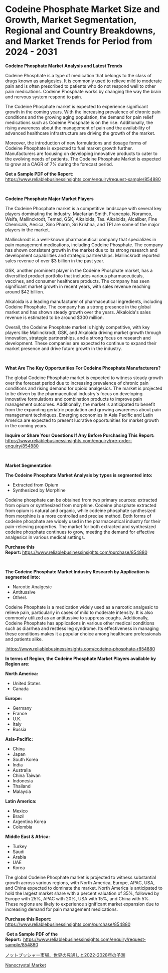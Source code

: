 <p><h1>Codeine Phosphate Market Size and Growth, Market Segmentation, Regional and Country Breakdowns, and Market Trends for Period from 2024 -  2031</h1></p><p><strong>Codeine Phosphate Market Analysis and Latest Trends</strong></p>
<p><p>Codeine Phosphate is a type of medication that belongs to the class of drugs known as analgesics. It is commonly used to relieve mild to moderate pain and is often prescribed to patients who do not respond well to other pain medications. Codeine Phosphate works by changing the way the brain and nervous system respond to pain.</p><p>The Codeine Phosphate market is expected to experience significant growth in the coming years. With the increasing prevalence of chronic pain conditions and the growing aging population, the demand for pain relief medications such as Codeine Phosphate is on the rise. Additionally, the rising awareness about the management of pain and the availability of advanced healthcare infrastructure are driving the growth of the market.</p><p>Moreover, the introduction of new formulations and dosage forms of Codeine Phosphate is expected to fuel market growth further. Manufacturers are focusing on developing innovative products to cater to the evolving needs of patients. The Codeine Phosphate Market is expected to grow at a CAGR of 7% during the forecast period.</p></p>
<p><strong>Get a Sample PDF of the Report:&nbsp;</strong> <a href="https://www.reliablebusinessinsights.com/enquiry/request-sample/854880">https://www.reliablebusinessinsights.com/enquiry/request-sample/854880</a></p>
<p>&nbsp;</p>
<p><strong>Codeine Phosphate Major Market Players</strong></p>
<p><p>The Codeine Phosphate market is a competitive landscape with several key players dominating the industry. Macfarian Smith, Francopia, Noramco, Weifa, Mallinckrodt, Temad, GSK, Alkaloida, Tas. Alkaloids, Alcaliber, Fine Chemicals, Aesica, Sino Pharm, Sri Krishna, and TPI are some of the major players in the market.</p><p>Mallinckrodt is a well-known pharmaceutical company that specializes in pain management medications, including Codeine Phosphate. The company has shown consistent growth in the market due to its strong research and development capabilities and strategic partnerships. Mallinckrodt reported sales revenue of over $3 billion in the past year.</p><p>GSK, another prominent player in the Codeine Phosphate market, has a diversified product portfolio that includes various pharmaceuticals, vaccines, and consumer healthcare products. The company has seen significant market growth in recent years, with sales revenue reaching around $42 billion.</p><p>Alkaloida is a leading manufacturer of pharmaceutical ingredients, including Codeine Phosphate. The company has a strong presence in the global market and has shown steady growth over the years. Alkaloida's sales revenue is estimated to be around $300 million.</p><p>Overall, the Codeine Phosphate market is highly competitive, with key players like Mallinckrodt, GSK, and Alkaloida driving market growth through innovation, strategic partnerships, and a strong focus on research and development. These companies are expected to continue to expand their market presence and drive future growth in the industry.</p></p>
<p>&nbsp;</p>
<p><strong>What Are The Key Opportunities For Codeine Phosphate Manufacturers?</strong></p>
<p><p>The global Codeine Phosphate market is expected to witness steady growth over the forecast period due to increasing prevalence of chronic pain conditions and rising demand for opioid analgesics. The market is projected to be driven by the pharmaceutical industry's focus on developing innovative formulations and combination products to improve pain management outcomes. Additionally, the market is anticipated to benefit from the expanding geriatric population and growing awareness about pain management techniques. Emerging economies in Asia Pacific and Latin America are expected to present lucrative opportunities for market growth in the coming years.</p></p>
<p><strong>Inquire or Share Your Questions If Any Before Purchasing This Report:</strong> <a href="https://www.reliablebusinessinsights.com/enquiry/pre-order-enquiry/854880">https://www.reliablebusinessinsights.com/enquiry/pre-order-enquiry/854880</a></p>
<p>&nbsp;</p>
<p><strong>Market Segmentation</strong></p>
<p><strong>The Codeine Phosphate Market Analysis by types is segmented into:</strong></p>
<p><ul><li>Extracted from Opium</li><li>Synthesized by Morphine</li></ul></p>
<p><p>Codeine phosphate can be obtained from two primary sources: extracted from opium or synthesized from morphine. Codeine phosphate extracted from opium is natural and organic, while codeine phosphate synthesized from morphine is a more controlled and precise method. Both forms of codeine phosphate are widely used in the pharmaceutical industry for their pain-relieving properties. The market for both extracted and synthesized codeine phosphate continues to grow, meeting the demand for effective analgesics in various medical settings.</p></p>
<p><strong>Purchase this Report:&nbsp;</strong><a href="https://www.reliablebusinessinsights.com/purchase/854880">https://www.reliablebusinessinsights.com/purchase/854880</a></p>
<p>&nbsp;</p>
<p><strong>The Codeine Phosphate Market Industry Research by Application is segmented into:</strong></p>
<p><ul><li>Narcotic Analgesic</li><li>Antitussive</li><li>Others</li></ul></p>
<p><p>Codeine Phosphate is a medication widely used as a narcotic analgesic to relieve pain, particularly in cases of mild to moderate intensity. It is also commonly utilized as an antitussive to suppress coughs. Additionally, Codeine Phosphate has applications in various other medical conditions such as diarrhea and restless leg syndrome. Its effectiveness in managing these conditions makes it a popular choice among healthcare professionals and patients alike.</p></p>
<p><a href="https://www.reliablebusinessinsights.com/codeine-phosphate-r854880">&nbsp;https://www.reliablebusinessinsights.com/codeine-phosphate-r854880</a></p>
<p><strong>In terms of Region, the Codeine Phosphate Market Players available by Region are:</strong></p>
<p>
    <p> <strong> North America: </strong>
        <ul>
            <li>United States</li>
            <li>Canada</li>
        </ul>
        </p> 
    <p> <strong> Europe: </strong>
        <ul>
            <li>Germany</li>
            <li>France</li>
            <li>U.K.</li>
            <li>Italy</li>
            <li>Russia</li>
        </ul>
        </p> 
    <p> <strong> Asia-Pacific: </strong>
        <ul>
            <li>China</li>
            <li>Japan</li>
            <li>South Korea</li>
            <li>India</li>
            <li>Australia</li>
            <li>China Taiwan</li>
            <li>Indonesia</li>
            <li>Thailand</li>
            <li>Malaysia</li>
        </ul>
        </p> 
    <p> <strong> Latin America: </strong>
        <ul>
            <li>Mexico</li>
            <li>Brazil</li>
            <li>Argentina Korea</li>
            <li>Colombia</li>
        </ul>
        </p> 
    <p> <strong> Middle East & Africa: </strong>
        <ul>
            <li>Turkey</li>
            <li>Saudi</li>
            <li>Arabia</li>
            <li>UAE</li>
            <li>Korea</li>
        </ul>
    </p>
    </p>
<p><p>The global Codeine Phosphate market is projected to witness substantial growth across various regions, with North America, Europe, APAC, USA, and China expected to dominate the market. North America is anticipated to hold the largest market share with a percent valuation of 35%, followed by Europe with 25%, APAC with 20%, USA with 15%, and China with 5%. These regions are likely to experience significant market expansion due to increasing demand for pain management medications.</p></p>
<p><strong>Purchase this Report: </strong><a href="https://www.reliablebusinessinsights.com/purchase/854880">https://www.reliablebusinessinsights.com/purchase/854880</a></p>
<p>&nbsp;<strong>Get a Sample PDF of the Report:&nbsp;&nbsp;</strong><a href="https://www.reliablebusinessinsights.com/enquiry/request-sample/854880">https://www.reliablebusinessinsights.com/enquiry/request-sample/854880</a></p>
<p><strong></strong></p>
<p><p><a href="https://github.com/JoanaNitzsche/Market-Research-Report-List-1/blob/main/2728368130796.md">ノットプッシャー市場、世界の見通しと2022-2028年の予測</a></p><p><a href="https://github.com/angeliabkratze/Market-Research-Report-List-1/blob/main/nanocrystal-market.md">Nanocrystal Market</a></p></p>